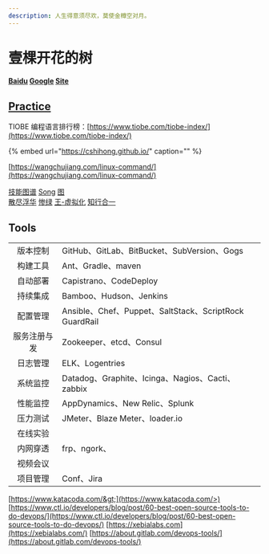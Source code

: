 ```yaml
---
description: 人生得意须尽欢，莫使金樽空对月。
---
```


# 壹棵开花的树

#### [Baidu](http://www.baidu.com) [Google](http://www.google.com) [Site](https://github.com/aftree/Site)

## [Practice](http://www.cnblogs.com/aftree/)

TIOBE 编程语言排行榜：[https://www.tiobe.com/tiobe-index/](https://www.tiobe.com/tiobe-index/)

{% embed url="https://cshihong.github.io/" caption="" %}

[https://wangchujiang.com/linux-command/](https://wangchujiang.com/linux-command/)

[技能图谱](https://github.com/TeamStuQ/skill-map) [Song](https://jimmysong.io) [图](https://www.processon.com)  
[散尽浮华](https://www.cnblogs.com/kevingrace/) [惨绿](https://www.cnblogs.com/clsn/) [王-虚拟化](http://blog.51cto.com/wangchunhai) [知行合一](https://blog.csdn.net/liumiaocn)

## Tools

|  |  |
| :---: | :--- |
| 版本控制 | GitHub、GitLab、BitBucket、SubVersion、Gogs |
| 构建工具 | Ant、Gradle、maven |
| 自动部署 | Capistrano、CodeDeploy |
| 持续集成 | Bamboo、Hudson、Jenkins |
| 配置管理 | Ansible、Chef、Puppet、SaltStack、ScriptRock GuardRail |
| 服务注册与发 | Zookeeper、etcd、Consul |
| 日志管理 | ELK、Logentries |
| 系统监控 | Datadog、Graphite、Icinga、Nagios、Cacti、zabbix |
| 性能监控 | AppDynamics、New Relic、Splunk |
| 压力测试 | JMeter、Blaze Meter、loader.io |
| 在线实验 |  |
| 内网穿透 | frp、ngork、 |
| 视频会议 |  |
| 项目管理 | Conf、Jira |

[https://www.katacoda.com/&gt;](https://www.katacoda.com/>) [https://www.ctl.io/developers/blog/post/60-best-open-source-tools-to-do-devops/](https://www.ctl.io/developers/blog/post/60-best-open-source-tools-to-do-devops/) [https://xebialabs.com](https://xebialabs.com/) [https://about.gitlab.com/devops-tools/](https://about.gitlab.com/devops-tools/)

